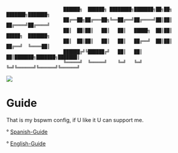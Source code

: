 


                         ██████╗  ██████╗ ████████╗███████╗██╗██╗     ███████╗███████╗           
                         ██╔══██╗██╔═══██╗╚══██╔══╝██╔════╝██║██║     ██╔════╝██╔════╝           
                         ██║  ██║██║   ██║   ██║   █████╗  ██║██║     █████╗  ███████╗           
                         ██║  ██║██║   ██║   ██║   ██╔══╝  ██║██║     ██╔══╝  ╚════██║           
                         ██████╔╝╚██████╔╝   ██║   ██║     ██║███████╗███████╗███████║           
                         ╚═════╝  ╚═════╝    ╚═╝   ╚═╝     ╚═╝╚══════╝╚══════╝╚══════╝ 
                                                                          

  <img src="https://i.imgur.com/mnkMygA.png">

# Guide
That is my bspwm config, if U like it U can support me.

° [Spanish-Guide](https://github.com/P4NAD3ROXIS/DotfilesForEverybody/tree/main/Guide/Spanish-Version)

° [English-Guide](https://github.com/P4NAD3ROXIS/DotfilesForEverybody/tree/main/Guide/English-Version)
